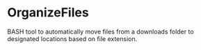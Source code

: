 # OrganizeFiles
BASH tool to automatically move files from a downloads folder to designated locations based on file extension.
